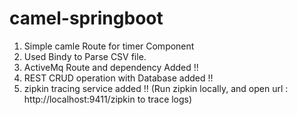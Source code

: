 # camel-springboot

1. Simple camle Route for timer Component
2. Used Bindy to Parse CSV file.
3. ActiveMq Route and dependency Added !!
4. REST CRUD operation with Database added !!
5. zipkin tracing service added !!
(Run zipkin locally, and open url : http://localhost:9411/zipkin to trace logs)
